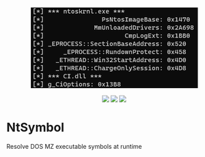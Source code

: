 <p align="center"><img src="image.png"></p>
<p align="center">
  <img src="https://img.shields.io/github/license/kkent030315/NtSymbol?style=for-the-badge">
  <img src="https://img.shields.io/github/last-commit/kkent030315/NtSymbol?style=for-the-badge">
  <img src="https://img.shields.io/codefactor/grade/github/kkent030315/NtSymbol?style=for-the-badge">
</p>

# NtSymbol

Resolve DOS MZ executable symbols at runtime
